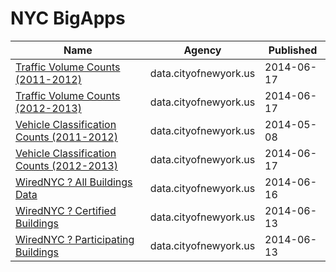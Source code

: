 # NYC BigApps

Name | Agency | Published
---- | ---- | ---------
[Traffic Volume Counts (2011-2012)](../socrata/wng2-85mv.md) | data.cityofnewyork.us | 2014-06-17
[Traffic Volume Counts (2012-2013)](../socrata/p424-amsu.md) | data.cityofnewyork.us | 2014-06-17
[Vehicle Classification Counts (2011-2012)](../socrata/t9nw-j73k.md) | data.cityofnewyork.us | 2014-05-08
[Vehicle Classification Counts (2012-2013)](../socrata/ae5u-upr6.md) | data.cityofnewyork.us | 2014-06-17
[WiredNYC ? All Buildings Data](../socrata/a6nj-cfbz.md) | data.cityofnewyork.us | 2014-06-16
[WiredNYC ? Certified Buildings](../socrata/37it-gmcp.md) | data.cityofnewyork.us | 2014-06-13
[WiredNYC ? Participating Buildings](../socrata/cfzn-4iza.md) | data.cityofnewyork.us | 2014-06-13

